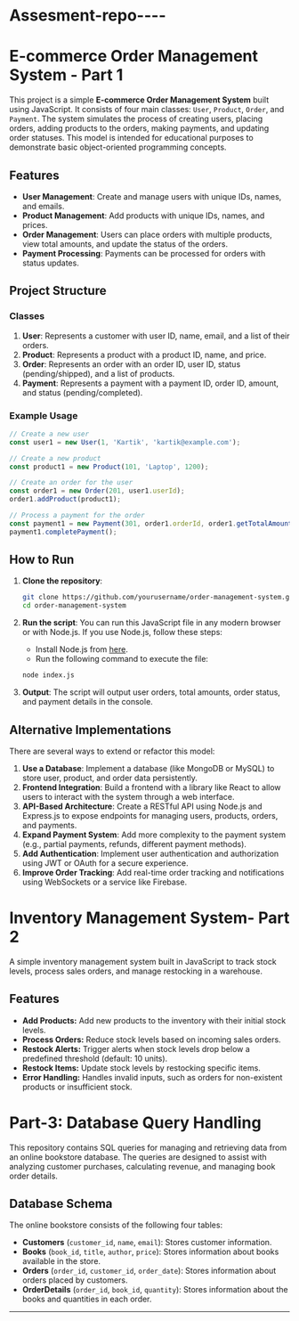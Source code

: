 # Assesment-repo----


# E-commerce Order Management System - Part 1

This project is a simple **E-commerce Order Management System** built using JavaScript. It consists of four main classes: `User`, `Product`, `Order`, and `Payment`. The system simulates the process of creating users, placing orders, adding products to the orders, making payments, and updating order statuses. This model is intended for educational purposes to demonstrate basic object-oriented programming concepts.

## Features

- **User Management**: Create and manage users with unique IDs, names, and emails.
- **Product Management**: Add products with unique IDs, names, and prices.
- **Order Management**: Users can place orders with multiple products, view total amounts, and update the status of the orders.
- **Payment Processing**: Payments can be processed for orders with status updates.

## Project Structure

### Classes

1. **User**: Represents a customer with user ID, name, email, and a list of their orders.
2. **Product**: Represents a product with a product ID, name, and price.
3. **Order**: Represents an order with an order ID, user ID, status (pending/shipped), and a list of products.
4. **Payment**: Represents a payment with a payment ID, order ID, amount, and status (pending/completed).

### Example Usage

```javascript
// Create a new user
const user1 = new User(1, 'Kartik', 'kartik@example.com');

// Create a new product
const product1 = new Product(101, 'Laptop', 1200);

// Create an order for the user
const order1 = new Order(201, user1.userId);
order1.addProduct(product1);

// Process a payment for the order
const payment1 = new Payment(301, order1.orderId, order1.getTotalAmount());
payment1.completePayment();
```

## How to Run

1. **Clone the repository**:
   ```bash
   git clone https://github.com/yourusername/order-management-system.git
   cd order-management-system
   ```

2. **Run the script**:
   You can run this JavaScript file in any modern browser or with Node.js. If you use Node.js, follow these steps:

   - Install Node.js from [here](https://nodejs.org/).
   - Run the following command to execute the file:

   ```bash
   node index.js
   ```

3. **Output**:
   The script will output user orders, total amounts, order status, and payment details in the console.

## Alternative Implementations

There are several ways to extend or refactor this model:

1. **Use a Database**: Implement a database (like MongoDB or MySQL) to store user, product, and order data persistently.
2. **Frontend Integration**: Build a frontend with a library like React to allow users to interact with the system through a web interface.
3. **API-Based Architecture**: Create a RESTful API using Node.js and Express.js to expose endpoints for managing users, products, orders, and payments.
4. **Expand Payment System**: Add more complexity to the payment system (e.g., partial payments, refunds, different payment methods).
5. **Add Authentication**: Implement user authentication and authorization using JWT or OAuth for a secure experience.
6. **Improve Order Tracking**: Add real-time order tracking and notifications using WebSockets or a service like Firebase.


# Inventory Management System- Part 2

A simple inventory management system built in JavaScript to track stock levels, process sales orders, and manage restocking in a warehouse.

## Features

- **Add Products:** Add new products to the inventory with their initial stock levels.
- **Process Orders:** Reduce stock levels based on incoming sales orders.
- **Restock Alerts:** Trigger alerts when stock levels drop below a predefined threshold (default: 10 units).
- **Restock Items:** Update stock levels by restocking specific items.
- **Error Handling:** Handles invalid inputs, such as orders for non-existent products or insufficient stock.



# Part-3: Database Query Handling

This repository contains SQL queries for managing and retrieving data from an online bookstore database. The queries are designed to assist with analyzing customer purchases, calculating revenue, and managing book order details.

## Database Schema

The online bookstore consists of the following four tables:

- **Customers** (`customer_id`, `name`, `email`): Stores customer information.
- **Books** (`book_id`, `title`, `author`, `price`): Stores information about books available in the store.
- **Orders** (`order_id`, `customer_id`, `order_date`): Stores information about orders placed by customers.
- **OrderDetails** (`order_id`, `book_id`, `quantity`): Stores information about the books and quantities in each order.

---
